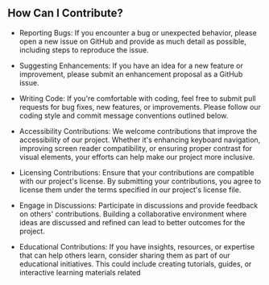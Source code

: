 ## How Can I Contribute?

- Reporting Bugs: If you encounter a bug or unexpected behavior, please open a new issue on GitHub and provide as much detail as possible, including steps to reproduce the issue.
  
- Suggesting Enhancements: If you have an idea for a new feature or improvement, please submit an enhancement proposal as a GitHub issue.

- Writing Code: If you're comfortable with coding, feel free to submit pull requests for bug fixes, new features, or improvements. Please follow our coding style and commit message conventions outlined below.

- Accessibility Contributions: We welcome contributions that improve the accessibility of our project. Whether it's enhancing keyboard navigation, improving screen reader compatibility, or ensuring proper contrast for visual elements, your efforts can help make our project more inclusive.

- Licensing Contributions: Ensure that your contributions are compatible with our project's license. By submitting your contributions, you agree to license them under the terms specified in our project's license file.

- Engage in Discussions: Participate in discussions and provide feedback on others' contributions. Building a collaborative environment where ideas are discussed and refined can lead to better outcomes for the project.

- Educational Contributions: If you have insights, resources, or expertise that can help others learn, consider sharing them as part of our educational initiatives. This could include creating tutorials, guides, or interactive learning materials related
